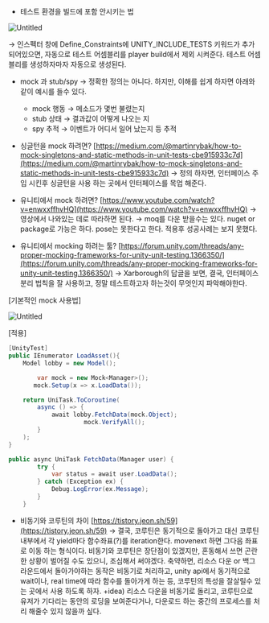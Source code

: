 #

- 테스트 환경을 빌드에 포함 안시키는 법

![Untitled](https://s3-us-west-2.amazonaws.com/secure.notion-static.com/3cd25369-5d5c-4ab3-b421-b6928eb6b79a/Untitled.png)

→ 인스펙터 창에 Define_Constraints에 UNITY_INCLUDE_TESTS 키워드가 추가 되어있으면, 자동으로 테스트 어셈블리를 player build에서 제외 시켜준다. 테스트 어셈블리를 생성하자마자 자동으로 생성된다.

- mock 과 stub/spy → 정확한 정의는 아니다. 하지만, 이해를 쉽게 하자면 아래와 같이 예시를 들수 있다.

  - mock 행동 → 메소드가 몇번 불렸는지
  - stub 상태 → 결과값이 어떻게 나오는 지
  - spy 추적 → 이벤트가 어디서 일어 났는지 등 추적

- 싱글턴을 mock 하려면?
  [https://medium.com/@martinrybak/how-to-mock-singletons-and-static-methods-in-unit-tests-cbe915933c7d](https://medium.com/@martinrybak/how-to-mock-singletons-and-static-methods-in-unit-tests-cbe915933c7d)
  → 정의 하자면, 인터페이스 주입 시킨후 싱글턴을 사용 하는 곳에서 인터페이스를 목업 해준다.
- 유니티에서 mock 하려면?
  [https://www.youtube.com/watch?v=enwxxffhvHQ](https://www.youtube.com/watch?v=enwxxffhvHQ)
  → 영상에서 나와있는 데로 따라하면 된다.
  → moq를 다운 받을수는 있다. nuget or package로 가능은 하다. pose는 못한다고 한다. 적용후 성공사례는 보지 못했다.
- 유니티에서 mocking 하려는 툴?
  [https://forum.unity.com/threads/any-proper-mocking-frameworks-for-unity-unit-testing.1366350/](https://forum.unity.com/threads/any-proper-mocking-frameworks-for-unity-unit-testing.1366350/)
  → Xarborough의 답글을 보면, 결국, 인터페이스 분리 법칙을 잘 사용하고, 정말 테스트하고자 하는것이 무엇인지 파악해야한다.

[기본적인 mock 사용법]

![Untitled](https://s3-us-west-2.amazonaws.com/secure.notion-static.com/3c5bee92-efd0-46c9-ba8a-8c3259bd341b/Untitled.png)

[적용]

```csharp
[UnityTest]
public IEnumerator LoadAsset(){
	Model lobby = new Model();

		var mock = new Mock<Manager>();
       mock.Setup(x => x.LoadData());

    return UniTask.ToCoroutine(
        async () => {
            await lobby.FetchData(mock.Object);
					 mock.VerifyAll();
        }
    );
}
```

```csharp
public async UniTask FetchData(Manager user) {
        try {
            var status = await user.LoadData();
        } catch (Exception ex) {
            Debug.LogError(ex.Message);
        }
    }
```

- 비동기와 코루틴의 차이
  [https://tistory.jeon.sh/59](https://tistory.jeon.sh/59)
  → 결국, 코루틴은 동기적으로 돌아가고 대신 코루틴 내부에서 각 yield마다 함수좌표(?)를 iteration한다. movenext 하면 그다음 좌표로 이동 하는 형식이다. 비동기와 코루틴은 장단점이 있겠지만, 혼동해서 쓰면 곤란한 상황이 벌어질 수도 있으니, 조심해서 써야겠다.
  축약하면, 리소스 다운 or 백그라운드에서 돌아가야하는 동작은 비동기로 처리하고, unity api에서 동기적으로 wait이나, real time에 따라 함수를 돌아가게 하는 등, 코루틴의 특성을 잘살릴수 있는 곳에서 사용 하도록 하자.
  +idea) 리소스 다운을 비동기로 돌리고, 코루틴으로 유저가 기다리는 동안의 로딩을 보여준다거나, 다운로드 하는 중간의 프로세스를 처리 해줄수 있지 않을까 싶다.
